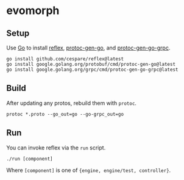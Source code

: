 # evomorph

## Setup

Use [Go](https://go.dev) to install [reflex](https://github.com/cespare/reflex), [protoc-gen-go](https://pkg.go.dev/google.golang.org/protobuf/cmd/protoc-gen-go), and [protoc-gen-go-grpc](https://pkg.go.dev/google.golang.org/grpc/cmd/protoc-gen-go-grpc).

```
go install github.com/cespare/reflex@latest
go install google.golang.org/protobuf/cmd/protoc-gen-go@latest
go install google.golang.org/grpc/cmd/protoc-gen-go-grpc@latest
```

## Build

After updating any protos, rebuild them with `protoc`.

```
protoc *.proto --go_out=go --go-grpc_out=go
```

## Run

You can invoke reflex via the `run` script.

```
./run [component]
```

Where `[component]` is one of `{engine, engine/test, controller}`.
